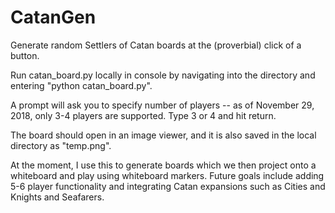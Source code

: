 # CatanGen

Generate random Settlers of Catan boards at the (proverbial) click of 
a button. 

Run catan_board.py locally in console by navigating into the directory
and entering "python catan_board.py".

A prompt will ask you to specify number of players -- as of November
29, 2018, only 3-4 players are supported. Type 3 or 4 and hit return.

The board should open in an image viewer, and it is also saved in the
local directory as "temp.png".

At the moment, I use this to generate boards which we then project onto
a whiteboard and play using whiteboard markers. Future goals include
adding 5-6 player functionality and integrating Catan expansions such
as Cities and Knights and Seafarers. 
